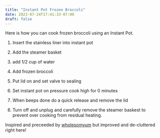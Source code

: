 ```yaml
---
title: "Instant Pot Frozen Broccoli"
date: 2023-07-24T17:41:33-07:00
draft: false
---
```


Here is how you can cook frozen broccoli using an Instant Pot.

1. Insert the stainless liner into instant pot

2. Add the steamer basket

3. add 1/2 cup of water

4. Add frozen broccoli

5. Put lid on and set valve to sealing

6. Set instant pot on pressure cook high for 0 minutes

7. When beeps done do a quick release and remove the lid

8. Turn off and unplug and carefully remove the steamer baskest to prevent over cooking from residual heating.

Inspired and preceeded by [wholesomyum](https://www.wholesomeyum.com/instant-pot-broccoli/) but improved and de-cluttered right here!